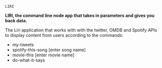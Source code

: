 `LIRI`

**LIRI, the command line node app that takes in parameters and gives you back data.**

The Liri application that works with with the twitter, OMDB and Spotify APIs to display content from users according to the commands:

* my-tweets
* spotify-this-song [enter song name]
* movie-this [enter movie name]
* do-what-it-says
